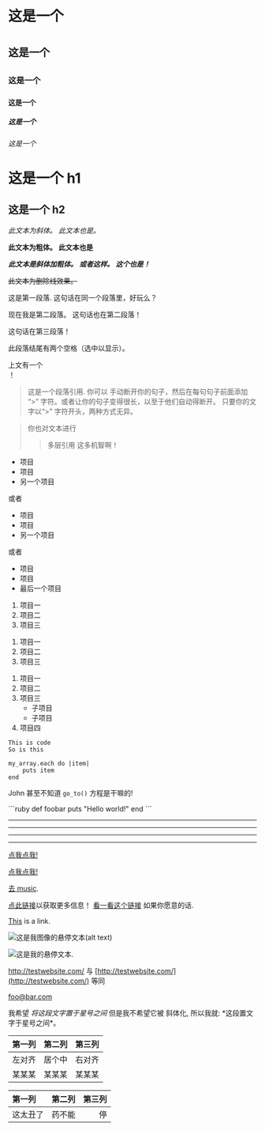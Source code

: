 
<!-- Markdown 是 HTML 的父集，所以任何 HTML 文件都是有效的 Markdown。
这意味着我们可以在 Markdown 里使用任何 HTML 元素，比如注释元素，
且不会被 Markdown 解析器所影响。不过如果你在 Markdown 文件内创建了 HTML 元素，
你将无法在 HTML 元素的内容中使用 Markdown 语法。-->

<!-- 在不同的解析器中，Markdown 的实现方法有所不同。
此教程会指出当某功能是否通用及是否只对某一解析器有效。 -->

<!-- 标头 -->
<!-- 通过在文本前加上不同数量的hash(#), 你可以创建相对应的 <h1> 
到 <h6> HTML元素。-->

# 这是一个 <h1>
## 这是一个 <h2>
### 这是一个 <h3>
#### 这是一个 <h4>
##### 这是一个 <h5>
###### 这是一个 <h6>

<!-- 对于 <h1> 和 <h2> 元素，Markdown 额外提供了两种添加方式。 -->
这是一个 h1
=============

这是一个 h2
-------------

<!-- 简易文本样式 -->
<!-- 文本的斜体，粗体，和删除线在 Markdown 中可以轻易地被实现。-->

*此文本为斜体。*
_此文本也是。_

**此文本为粗体。**
__此文本也是__

***此文本是斜体加粗体。***
**_或者这样。_**
*__这个也是！__*

<!-- 在 Github 采用的 Markdown 中 -->

~~此文本为删除线效果。~~

<!-- 单个段落由一句或多句邻近的句子组成，这些句子由一个或多个空格分隔。-->

这是第一段落. 这句话在同一个段落里，好玩么？

现在我是第二段落。
这句话也在第二段落！

这句话在第三段落！

<!-- 如果你插入一个 HTML中的<br />标签，你可以在段末加入两个以上的空格，
然后另起一段。-->

此段落结尾有两个空格（选中以显示）。      

上文有一个 <br /> ！

<!-- 段落引用可由 > 字符轻松实现。-->

> 这是一个段落引用. 你可以
> 手动断开你的句子，然后在每句句子前面添加 “>” 字符。或者让你的句子变得很长，以至于他们自动得断开。
> 只要你的文字以“>” 字符开头，两种方式无异。

> 你也对文本进行
>> 多层引用
> 这多机智啊！

<!-- 序列 -->
<!-- 无序序列可由星号，加号或者减号来建立 -->

* 项目
* 项目
* 另一个项目

或者

+ 项目
+ 项目
+ 另一个项目

或者 

- 项目
- 项目
- 最后一个项目

<!-- 有序序列可由数字加点来实现 -->

1. 项目一
2. 项目二
3. 项目三

<!-- 即使你的标签数字有误，Markdown 依旧会呈现出正确的序号，
不过这并不是一个好主意-->

1. 项目一
1. 项目二
1. 项目三
<!-- (此段与前例一模一样) -->

<!-- 你也可以使用子序列 -->

1. 项目一
2. 项目二
3. 项目三
    * 子项目
    * 子项目
4. 项目四

<!-- 代码段落 -->
<!-- 代码段落（HTML中 <code>标签）可以由缩进四格（spaces）
或者一个标签页（tab）实现-->

    This is code
    So is this

<!-- 在你的代码中，你仍然使用tab可以进行缩进操作 -->

    my_array.each do |item|
        puts item
    end

<!-- 内联代码可由反引号 ` 实现 -->

John 甚至不知道 `go_to()` 方程是干嘛的!

<!-- 在Github的 Markdown中，对于代码你可以使用特殊的语法 -->

\`\`\`ruby <!-- 插入时记得移除反斜线， 仅留ruby ！ -->
def foobar
    puts "Hello world!"
end
\`\`\` <!-- 这里也是，移除反斜线，仅留  -->

<!-- 以上代码不需要缩进，而且 Github 会根据后表明的语言来进行语法高亮 -->

<!-- 水平线 （<hr />） -->
<!-- 水平线可由三个或以上的星号或者减号创建，可带可不带空格。 -->

***
---
- - - 
****************

<!-- 链接 -->
<!-- Markdown 最棒的地方就是简易的链接制作。链接文字放在中括号[]内，
在随后的括弧()内加入url。-->

[点我点我!](http://test.com/)

<!-- 你也可以为链接加入一个标题：在括弧内使用引号 -->

[点我点我!](http://test.com/ "连接到Test.com")

<!-- 相对路径也可以有 -->

[去 music](/music/).

<!-- Markdown同样支持引用样式的链接 -->

[点此链接][link1]以获取更多信息！
[看一看这个链接][foobar] 如果你愿意的话.

[link1]: http://test.com/ "Cool!"
[foobar]: http://foobar.biz/ "Alright!"

<!-- 链接的标题可以处于单引号中，括弧中或是被忽略。引用名可以在文档的任意何处，
并且可以随意命名，只要名称不重复。-->

<!-- “隐含式命名” 的功能可以让链接文字作为引用名 -->

[This][] is a link.

[this]: http://thisisalink.com/

<!-- 但这并不常用 -->

<!-- 图像 -->
<!-- 图像与链接相似，只需在前添加一个感叹号 -->

![这是我图像的悬停文本(alt text)](http://imgur.com/myimage.jpg "可选命名")

<!-- 引用样式也同样起作用 -->

![这是我的悬停文本.][myimage]

[myimage]: relative/urls/cool/image.jpg "在此输入标题"

<!-- 杂项 -->
<!-- 自动链接 -->

<http://testwebsite.com/> 与
[http://testwebsite.com/](http://testwebsite.com/) 等同

<!-- 电子邮件的自动链接 -->

<foo@bar.com>

<!-- 转义字符 -->

我希望 *将这段文字置于星号之间* 但是我不希望它被
斜体化, 所以我就: \*这段置文字于星号之间\*。

<!-- 表格 -->
<!-- 表格只被 Github 的 Markdown 支持，并且有一点笨重，但如果你真的要用的话: -->

| 第一列        | 第二列    | 第三列       |
| :----------   | :------:  | ----------:  |
| 左对齐        | 居个中    | 右对齐       |
| 某某某        | 某某某    | 某某某       |

<!-- 或者, 同样的 -->

第一列 | 第二列 | 第三列
:-- | :-: | --:
这太丑了 | 药不能 | 停

<!-- 结束! -->
